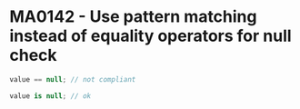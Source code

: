 # MA0142 - Use pattern matching instead of equality operators for null check

````c#
value == null; // not compliant

value is null; // ok
````
